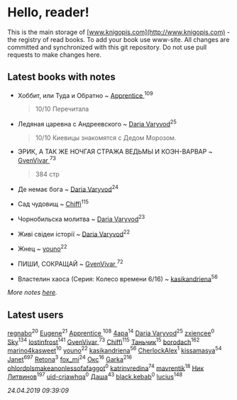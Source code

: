 # Hello, reader!
This is the main storage of [www.knigopis.com](http://www.knigopis.com) - the registry of read books.
To add your book use www-site. All changes are committed and synchronized with this git repository.
Do not use pull requests to make changes here.


## Latest books with notes
* Хоббит, или Туда и Обратно ~ [Apprentice ](users/528/52821952-vkontakte)<sup>109</sup>
    > 10/10 Перечитала

* Ледяная царевна с Андреевского ~ [Daria Varyvod](users/829/829893410524253-facebook)<sup>25</sup>
    > 10/10 Киевицы знакомятся с Дедом Морозом.

* ЭРИК, А ТАК ЖЕ НОЧГАЯ СТРАЖА  ВЕДЬМЫ И КОЭН-ВАРВАР ~ [GvenVivar ](users/158/158266434925901-facebook)<sup>73</sup>
    > 384 стр

* Де немає бога ~ [Daria Varyvod](users/829/829893410524253-facebook)<sup>24</sup>

* Сад чудовищ ~ [Chiffi](users/105/105831994080785626680-google)<sup>115</sup>

* Чорнобильска молитва ~ [Daria Varyvod](users/829/829893410524253-facebook)<sup>23</sup>

* Живі свідеи історії ~ [Daria Varyvod](users/829/829893410524253-facebook)<sup>22</sup>

* Жнец ~ [youno](users/302/302928912-vkontakte)<sup>22</sup>

* ПИШИ, СОКРАЩАЙ ~ [GvenVivar ](users/158/158266434925901-facebook)<sup>72</sup>

* Властелин хаоса (Серия: Колесо времени 6/16) ~ [kasikandriena](users/152/152488954-vkontakte)<sup>56</sup>


_More notes [here](latest_books_with_notes.md)._


## Latest users
[regnabo](users/870/870059322-yandex)<sup>20</sup> 
[Eugene](users/695/695244810674916-facebook)<sup>21</sup> 
[Apprentice ](users/528/52821952-vkontakte)<sup>108</sup> 
[4apa](users/117/117392596378069249667-google)<sup>14</sup> 
[Daria Varyvod](users/829/829893410524253-facebook)<sup>25</sup> 
[zxiencee](users/116/116459284797724113226-google)<sup>0</sup> 
[Sky](users/118/118049897850017649660-google)<sup>134</sup> 
[lostinfrost](users/217/217891524-vkontakte)<sup>141</sup> 
[GvenVivar ](users/158/158266434925901-facebook)<sup>73</sup> 
[Chiffi](users/105/105831994080785626680-google)<sup>115</sup> 
[Таньчик](users/209/2096581563762610-facebook)<sup>15</sup> 
[borodach](users/157/15706320-vkontakte)<sup>162</sup> 
[marino4kasweet](users/992/99235108-yandex)<sup>10</sup> 
[youno](users/302/302928912-vkontakte)<sup>22</sup> 
[kasikandriena](users/152/152488954-vkontakte)<sup>56</sup> 
[CherlockAlex](users/100/100784255659089961550-google)<sup>1</sup> 
[kissamasya](users/684/68439978-vkontakte)<sup>54</sup> 
[Janet](users/108/108113656204404967440-google)<sup>697</sup> 
[Retona](users/531/531751113661013-facebook)<sup>3</sup> 
[fox_mi](users/220/220022778-vkontakte)<sup>24</sup> 
[Окс](users/102/102536471289425216982-google)<sup>16</sup> 
[Garka](users/115/115753719718250012620-google)<sup>216</sup> 
[ohlordplsmakeanonlessofafaggot](users/168/168352502-vkontakte)<sup>0</sup> 
[katrinvredina](users/233/2336755-vkontakte)<sup>74</sup> 
[mavrentik](users/200/200666735-vkontakte)<sup>18</sup> 
[Ник Литвинов](users/241/241974816-vkontakte)<sup>197</sup> 
[uid-crjawhqa](users/616/616195292-yandex)<sup>0</sup> 
[Даша](users/334/334696193054530347-mailru)<sup>43</sup> 
[black.kebab](users/172/172616235-vkontakte)<sup>0</sup> 
[lucius](users/838/83820536-yandex)<sup>148</sup> 


_24.04.2019 09:39:09_
